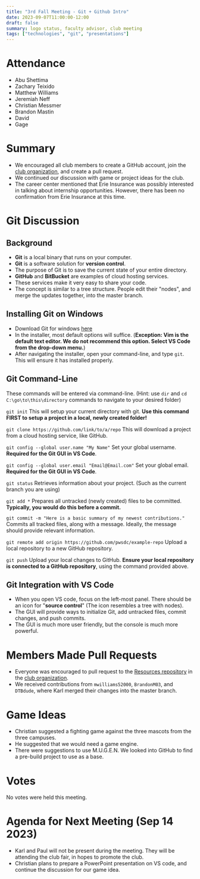 ```yaml
---
title: "3rd Fall Meeting - Git + Github Intro"
date: 2023-09-07T11:00:00-12:00
draft: false
summary: logo status, faculty advisor, club meeting
tags: ["technologies", "git", "presentations"]
---
```


# Attendance
- Abu Shettima
- Zachary Teixido
- Matthew Williams
- Jeremiah Neff
- Christian Messmer
- Brandon Mastin
- David
- Gage
  
# Summary
- We encouraged all club members to create a GitHub account, join the [club organization](https://github.com/pwsdc), and create a pull request.
- We continued our discussion with game or project ideas for the club.
- The career center mentioned that Erie Insurance was possibly interested in talking about internship opportunities. However, there has been no confirmation from Erie Insurance at this time.

# Git Discussion

## Background
- **Git** is a local binary that runs on your computer.
- **Git** is a software solution for **version control**.
- The purpose of Git is to save the current state of your entire directory.
- **GitHub** and **BitBucket** are examples of cloud hosting services.
- These services make it very easy to share your code.
- The concept is similar to a tree structure. People edit their "nodes", and merge the updates together, into the master branch.

## Installing Git on Windows
- Download Git for windows [here](https://git-scm.com/download/win)
- In the installer, most default options will suffice. (**Exception: Vim is the default text editor. We do not recommend this option. Select VS Code from the drop-down menu.**)
- After navigating the installer, open your command-line, and type `git`. This will ensure it has installed properly.

## Git Command-Line
These commands will be entered via command-line. (Hint: use `dir` and `cd C:\go\to\this\directory` commands to navigate to your desired folder)

`git init`
This will setup your current directory with git. **Use this command FIRST to setup a project in a local, newly created folder!**

`git clone https://github.com/link/to/a/repo`
This will download a project from a cloud hosting service, like GitHub.

`git config --global user.name "My Name"` 
Set your global username. **Required for the Git GUI in VS Code**.

`git config --global user.email "Email@Email.com"`
Set your global email. **Required for the Git GUI in VS Code**.

`git status`
Retrieves information about your project. (Such as the current branch you are using)

`git add *`
Prepares all untracked (newly created) files to be committed. **Typically, you would do this before a commit.**

`git commit -m "Here is a basic summary of my newest contributions."`
Commits all tracked files, along with a message. Ideally, the message should provide relevant information.

`git remote add origin https://github.com/pwsdc/example-repo`
Upload a local repository to a new GitHub repository.

`git push`
Upload your local changes to GitHub. **Ensure your local repository is connected to a GitHub repository**, using the command provided above.

## Git Integration with VS Code
- When you open VS code, focus on the left-most panel. There should be an icon for "**source control**" (The icon resembles a tree with nodes).
- The GUI will provide ways to initialize Git, add untracked files, commit changes, and push commits.
- The GUI is much more user friendly, but the console is much more powerful.

# Members Made Pull Requests 
- Everyone was encouraged to pull request to the [Resources repository](https://github.com/pwsdc/resources) in the [club organization](https://github.com/pwsdc/).
- We received contributions from `mwilliams52000`, `BrandonM03`, and `DTBdude`, where Karl merged their changes into the master branch.

# Game Ideas
- Christian suggested a fighting game against the three mascots from the three campuses.
- He suggested that we would need a game engine.
- There were suggestions to use M.U.G.E.N. We looked into GitHub to find a pre-build project to use as a base.

# Votes
No votes were held this meeting.

# Agenda for Next Meeting (Sep 14 2023)
- Karl and Paul will not be present during the meeting. They will be attending the club fair, in hopes to promote the club.
- Christian plans to prepare a PowerPoint presentation on VS code, and continue the discussion for our game idea.